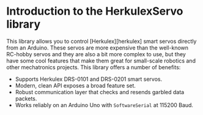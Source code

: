 # Introduction to the HerkulexServo library
This library allows you to control [Herkulex][herkulex] smart servos directly
from an Arduino. These servos are more expensive than the well-known RC-hobby
servos and they are also a bit more complex to use, but they have some cool
features that make them great for small-scale robotics and other mechatronics
projects. This library offers a number of benefits:

- Supports Herkulex DRS-0101 and DRS-0201 smart servos.
- Modern, clean API exposes a broad feature set.
- Robust communication layer that checks and resends garbled data packets.
- Works reliably on an Arduino Uno with `SoftwareSerial` at 115200 Baud.
